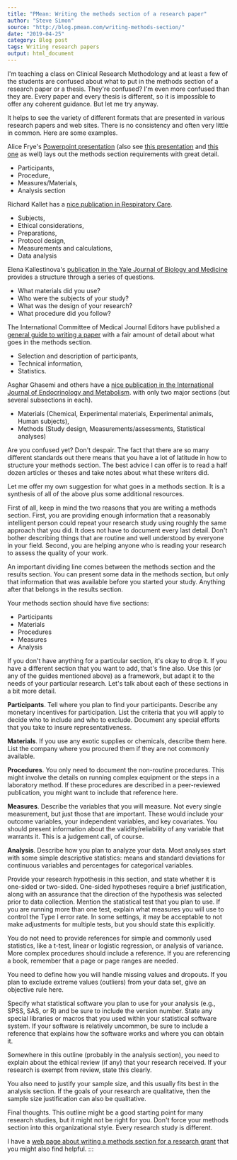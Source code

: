 ```yaml
---
title: "PMean: Writing the methods section of a research paper"
author: "Steve Simon"
source: "http://blog.pmean.com/writing-methods-section/"
date: "2019-04-25"
category: Blog post
tags: Writing research papers
output: html_document
---
```


I'm teaching a class on Clinical Research Methodology and at least a few
of the students are confused about what to put in the methods section of
a research paper or a thesis. They're confused? I'm even more confused
than they are. Every paper and every thesis is different, so it is
impossible to offer any coherent guidance. But let me try
anyway.

<!---More--->

It helps to see the variety of different formats that are presented in
various research papers and web sites. There is no consistency and often
very little in common. Here are some examples.

Alice Frye's [Powerpoint
presentation](https://www.uml.edu/Images/Writing%20a%20Method%20Section-Participants_tcm18-117657.pptx)
(also see [this
presentation](https://www.uml.edu/Images/Writing%20a%20Method%20Section-Procedure_tcm18-117659.pptx)
and [this
one](https://www.uml.edu/Images/Writing%20a%20Method%20Section-Measures_tcm18-117658.pptx)
as well) lays out the methods section requirements with great detail.

-   Participants,
-   Procedure,
-   Measures/Materials,
-   Analysis section

Richard Kallet has a [nice publication in Respiratory
Care](http://rc.rcjournal.com/content/49/10/1229).

-   Subjects,
-   Ethical considerations,
-   Preparations,
-   Protocol design,
-   Measurements and calculations,
-   Data analysis

Elena Kallestinova's [publication in the Yale Journal of Biology and
Medicine](https://www.ncbi.nlm.nih.gov/pmc/articles/PMC3178846/)
provides a structure through a series of questions.

-   What materials did you use?
-   Who were the subjects of your study?
-   What was the design of your research?
-   What procedure did you follow?

The International Committee of Medical Journal Editors have published a
[general guide to writing a
paper](http://icmje.org/recommendations/browse/manuscript-preparation/preparing-for-submission.html)
with a fair amount of detail about what goes in the methods section.

-   Selection and description of participants,
-   Technical information,
-   Statistics.

Asghar Ghasemi and others have a [nice publication in the International
Journal of Endocrinology and
Metabolism](https://www.ncbi.nlm.nih.gov/pmc/articles/PMC6413392/). with
only two major sections (but several subsections in each).

-   Materials (Chemical, Experimental materials, Experimental animals,
    Human subjects),
-   Methods (Study design, Measurements/assessments, Statistical
    analyses)

Are you confused yet? Don't despair. The fact that there are so many
different standards out there means that you have a lot of latitude in
how to structure your methods section. The best advice I can offer is to
read a half dozen articles or theses and take notes about what these
writers did.

Let me offer my own suggestion for what goes in a methods section. It is
a synthesis of all of the above plus some additional resources.

First of all, keep in mind the two reasons that you are writing a
methods section. First, you are providing enough information that a
reasonably intelligent person could repeat your research study using
roughly the same approach that you did. It does not have to document
every last detail. Don't bother describing things that are routine and
well understood by everyone in your field. Second, you are helping
anyone who is reading your research to assess the quality of your work.

An important dividing line comes between the methods section and the
results section. You can present some data in the methods section, but
only that information that was available before you started your study.
Anything after that belongs in the results section.

Your methods section should have five sections:

-   Participants
-   Materials
-   Procedures
-   Measures
-   Analysis

If you don't have anything for a particular section, it's okay to drop
it. If you have a different section that you want to add, that's fine
also. Use this (or any of the guides mentioned above) as a framework,
but adapt it to the needs of your particular research. Let's talk about
each of these sections in a bit more detail.

**Participants**. Tell where you plan to find your participants.
Describe any monetary incentives for participation. List the criteria
that you will apply to decide who to include and who to exclude.
Document any special efforts that you take to insure representativeness.

**Materials**. If you use any exotic supplies or chemicals, describe
them here. List the company where you procured them if they are not
commonly available.

**Procedures**. You only need to document the non-routine procedures.
This might involve the details on running complex equipment or the steps
in a laboratory method. If these procedures are described in a
peer-reviewed publication, you might want to include that reference
here.

**Measures**. Describe the variables that you will measure. Not every
single measurement, but just those that are important. These would
include your outcome variables, your independent variables, and key
covariates. You should present information about the
validity/reliability of any variable that warrants it. This is a
judgement call, of course.

**Analysis**. Describe how you plan to analyze your data. Most analyses
start with some simple descriptive statistics: means and standard
deviations for continuous variables and percentages for categorical
variables.

Provide your research hypothesis in this section, and state whether it
is one-sided or two-sided. One-sided hypotheses require a brief
justification, along with an assurance that the direction of the
hypothesis was selected prior to data collection. Mention the
statistical test that you plan to use. If you are running more than one
test, explain what measures you will use to control the Type I error
rate. In some settings, it may be acceptable to not make adjustments for
multiple tests, but you should state this explicitly.

You do not need to provide references for simple and commonly used
statistics, like a t-test, linear or logistic regression, or analysis of
variance. More complex procedures should include a reference. If you are
referencing a book, remember that a page or page ranges are needed.

You need to define how you will handle missing values and dropouts. If
you plan to exclude extreme values (outliers) from your data set, give
an objective rule here.

Specify what statistical software you plan to use for your analysis
(e.g., SPSS, SAS, or R) and be sure to include the version number. State
any special libraries or macros that you used within your statistical
software system. If your software is relatively uncommon, be sure to
include a reference that explains how the software works and where you
can obtain it.

Somewhere in this outline (probably in the analysis section), you need
to explain about the ethical review (if any) that your research
received. If your research is exempt from review, state this clearly.

You also need to justify your sample size, and this usually fits best in
the analysis section. If the goals of your research are qualitative,
then the sample size justification can also be qualitative.

Final thoughts. This outline might be a good starting point for many
research studies, but it might not be right for you. Don't force your
methods section into this organizational style. Every research study is
different.

I have a [web page about writing a methods section for a research
grant](http://www.pmean.com/01/methods.html) that you might also find
helpful.
:::

